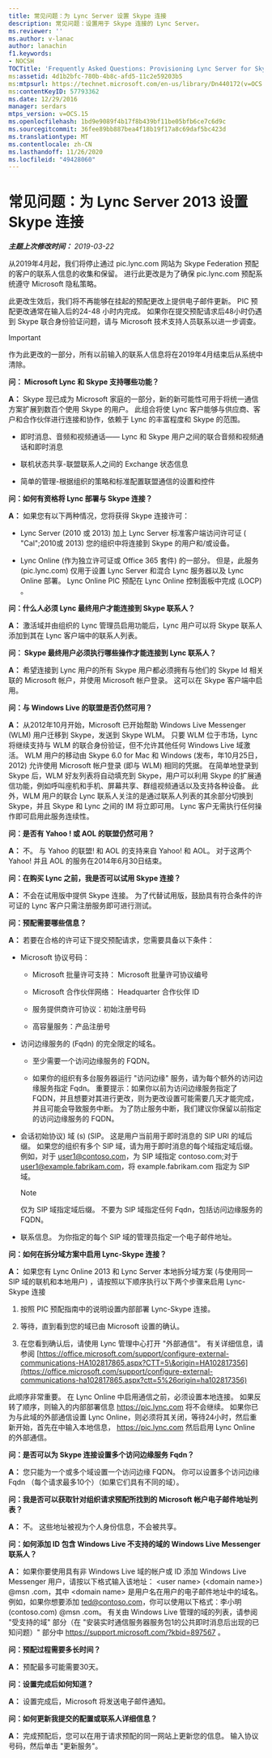 ```yaml
---
title: 常见问题：为 Lync Server 设置 Skype 连接
description: 常见问题：设置用于 Skype 连接的 Lync Server。
ms.reviewer: ''
ms.author: v-lanac
author: lanachin
f1.keywords:
- NOCSH
TOCTitle: 'Frequently Asked Questions: Provisioning Lync Server for Skype connectivity'
ms:assetid: 4d1b2bfc-780b-4b8c-afd5-11c2e59203b5
ms:mtpsurl: https://technet.microsoft.com/en-us/library/Dn440172(v=OCS.15)
ms:contentKeyID: 57793362
ms.date: 12/29/2016
manager: serdars
mtps_version: v=OCS.15
ms.openlocfilehash: 1bd9e9089f4b17f8b439bf11be05bfb6ce7c6d9c
ms.sourcegitcommit: 36fee89bb887bea4f18b19f17a8c69daf5bc423d
ms.translationtype: MT
ms.contentlocale: zh-CN
ms.lasthandoff: 11/26/2020
ms.locfileid: "49428060"
---
```

# <a name="frequently-asked-questions-provisioning-lync-server-2013-for-skype-connectivity"></a>常见问题：为 Lync Server 2013 设置 Skype 连接

<div data-xmlns="http://www.w3.org/1999/xhtml">

<div class="topic" data-xmlns="http://www.w3.org/1999/xhtml" data-msxsl="urn:schemas-microsoft-com:xslt" data-cs="https://msdn.microsoft.com/">

<div data-asp="https://msdn2.microsoft.com/asp">



</div>

<div id="mainSection">

<div id="mainBody">

<span> </span>

_**主题上次修改时间：** 2019-03-22_

从2019年4月起，我们将停止通过 pic.lync.com 网站为 Skype Federation 预配的客户的联系人信息的收集和保留。 进行此更改是为了确保 pic.lync.com 预配系统遵守 Microsoft 隐私策略。 
 
此更改生效后，我们将不再能够在挂起的预配更改上提供电子邮件更新。 PIC 预配更改通常在输入后的24-48 小时内完成。 如果你在提交预配请求后48小时仍遇到 Skype 联合身份验证问题，请与 Microsoft 技术支持人员联系以进一步调查。

> [!IMPORTANT]
> 作为此更改的一部分，所有以前输入的联系人信息将在2019年4月结束后从系统中清除。


**问： Microsoft Lync 和 Skype 支持哪些功能？**

**A：** Skype 现已成为 Microsoft 家庭的一部分，新的新可能性可用于将统一通信方案扩展到数百个使用 Skype 的用户。 此组合将使 Lync 客户能够与供应商、客户和合作伙伴进行连接和协作，依赖于 Lync 的丰富程度和 Skype 的范围。

  - 即时消息、音频和视频通话—— Lync 和 Skype 用户之间的联合音频和视频通话和即时消息

  - 联机状态共享-联盟联系人之间的 Exchange 状态信息

  - 简单的管理-根据组织的策略和标准配置联盟通信的设置和控件

**问：如何有资格将 Lync 部署与 Skype 连接？**

**A：** 如果您有以下两种情况，您将获得 Skype 连接许可：

  - Lync Server (2010 或 2013) 加上 Lync Server 标准客户端访问许可证 ( "Cal";2010或 2013) 您的组织中将连接到 Skype 的用户和/或设备。 

  - Lync Online (作为独立许可证或 Office 365 套件) 的一部分。  但是，此服务 (pic.lync.com) 仅用于设置 Lync Server 和混合 Lync 服务器以及 Lync Online 部署。  Lync Online PIC 预配在 Lync Online 控制面板中完成 (LOCP) 。

**问：什么人必须 Lync 最终用户才能连接到 Skype 联系人？**

**A：** 激活域并由组织的 Lync 管理员启用功能后，Lync 用户可以将 Skype 联系人添加到其在 Lync 客户端中的联系人列表。

**问： Skype 最终用户必须执行哪些操作才能连接到 Lync 联系人？**

**A：** 希望连接到 Lync 用户的所有 Skype 用户都必须拥有与他们的 Skype Id 相关联的 Microsoft 帐户，并使用 Microsoft 帐户登录。  这可以在 Skype 客户端中启用。

**问：与 Windows Live 的联盟是否仍然可用？**

**A：** 从2012年10月开始，Microsoft 已开始帮助 Windows Live Messenger (WLM) 用户迁移到 Skype，发送到 Skype WLM。 只要 WLM 位于市场，Lync 将继续支持与 WLM 的联合身份验证，但不允许其他任何 Windows Live 域激活。 WLM 用户的移动由 Skype 6.0 for Mac 和 Windows (发布，年10月25日，2012) 允许使用 Microsoft 帐户登录 (即与 WLM) 相同的凭据。 在简单地登录到 Skype 后，WLM 好友列表将自动填充到 Skype，用户可以利用 Skype 的扩展通信功能，例如呼叫座机和手机、屏幕共享、群组视频通话以及支持各种设备。 此外，WLM 用户的联合 Lync 联系人关注的是通过联系人列表的其余部分切换到 Skype，并且 Skype 和 Lync 之间的 IM 将立即可用。 Lync 客户无需执行任何操作即可启用此服务连续性。

**问：是否有 Yahoo \! 或 AOL 的联盟仍然可用？**

**A：** 不。 与 Yahoo 的联盟\! 和 AOL 的支持来自 Yahoo\! 和 AOL。 对于这两个 Yahoo\! 并且 AOL 的服务在2014年6月30日结束。 

**问：在购买 Lync 之前，我是否可以试用 Skype 连接？**

**A：** 不会在试用版中提供 Skype 连接。 为了代替试用版，鼓励具有符合条件的许可证的 Lync 客户只需注册服务即可进行测试。

**问：预配需要哪些信息？**

**A：** 若要在合格的许可证下提交预配请求，您需要具备以下条件：

  - Microsoft 协议号码：
    
      - Microsoft 批量许可支持： Microsoft 批量许可协议编号
    
      - Microsoft 合作伙伴网络： Headquarter 合作伙伴 ID
    
      - 服务提供商许可协议：初始注册号码
    
      - 高容量服务：产品注册号

  - 访问边缘服务的 (Fqdn) 的完全限定的域名。
    
      - 至少需要一个访问边缘服务的 FQDN。
    
      - 如果你的组织有多台服务器运行 "访问边缘" 服务，请为每个额外的访问边缘服务指定 Fqdn。 重要提示：如果你以前为访问边缘服务指定了 FQDN，并且想要对其进行更改，则为更改设置可能需要几天才能完成，并且可能会导致服务中断。 为了防止服务中断，我们建议你保留以前指定的访问边缘服务的 FQDN。

  - 会话初始协议) 域 (s)  (SIP。 这是用户当前用于即时消息的 SIP URI 的域后缀。 如果您的组织有多个 SIP 域，请为用于即时消息的每个域指定域后缀。 例如，对于 user1@contoso.com，为 SIP 域指定 contoso.com;对于 user1@example.fabrikam.com，将 example.fabrikam.com 指定为 SIP 域。
    
    <div>
    

    > [!NOTE]
    > 仅为 SIP 域指定域后缀。 不要为 SIP 域指定任何 Fqdn，包括访问边缘服务的 FQDN。

    
    </div>

  - 联系信息。 为你指定的每个 SIP 域的管理员指定一个电子邮件地址。

**问：如何在拆分域方案中启用 Lync-Skype 连接？**

**A：** 如果您有 Lync Online 2013 和 Lync Server 本地拆分域方案 (与使用同一 SIP 域的联机和本地用户) ，请按照以下顺序执行以下两个步骤来启用 Lync-Skype 连接

1.  按照 PIC 预配指南中的说明设置内部部署 Lync-Skype 连接。

2.  等待，直到看到您的域已由 Microsoft 设置的确认。

3.  在您看到确认后，请使用 Lync 管理中心打开 "外部通信"。 有关详细信息，请参阅 [https://office.microsoft.com/support/configure-external-communications-HA102817865.aspx?CTT=5\&origin=HA102817356](https://office.microsoft.com/support/configure-external-communications-ha102817865.aspx?ctt=5%26origin=ha102817356)

此顺序非常重要。  在 Lync Online 中启用通信之前，必须设置本地连接。 如果反转了顺序，则输入的内部部署信息 <https://pic.lync.com> 将不会继续。 如果你已为与此域的外部通信设置 Lync Online，则必须将其关闭，等待24小时，然后重新开始，首先在中输入本地信息， <https://pic.lync.com> 然后启用 Lync Online 的外部通信。

**问：是否可以为 Skype 连接设置多个访问边缘服务 Fqdn？**

**A：** 您只能为一个或多个域设置一个访问边缘 FQDN。 你可以设置多个访问边缘 Fqdn （每个请求最多10个）（如果它们具有不同的域）。

**问：我是否可以获取针对组织请求预配所找到的 Microsoft 帐户电子邮件地址列表？**

**A：** 不。 这些地址被视为个人身份信息，不会被共享。

**问：如何添加 ID 包含 Windows Live 不支持的域的 Windows Live Messenger 联系人？**

**A：** 如果你要使用具有非 Windows Live 域的帐户或 ID 添加 Windows Live Messenger 用户，请按以下格式输入该地址： \<user name\> (\<domain name\>) @msn .com，其中 \<domain name\> 是用户名在用户的电子邮件地址中的域名。 例如，如果你想要添加 ted@contoso.com，你可以使用以下格式：李小明 (contoso.com) @msn .com。 有关由 Windows Live 管理的域的列表，请参阅 "受支持的域" 部分（在 "安装实时通信服务器服务包1的公共即时消息后出现的已知问题）" 部分中 https://support.microsoft.com/?kbid=897567 。

**问：预配过程需要多长时间？**

**A：** 预配最多可能需要30天。

**问：设置完成后如何知道？**

**A：** 设置完成后，Microsoft 将发送电子邮件通知。

**问：如何更新我提交的配置或联系人详细信息？**

**A：** 完成预配后，您可以在用于请求预配的同一网站上更新您的信息。 输入协议号码，然后单击 "更新服务"。

</div>

<span> </span>

</div>

</div>

</div>
